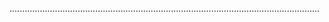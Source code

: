 ...........................................................................................................................
